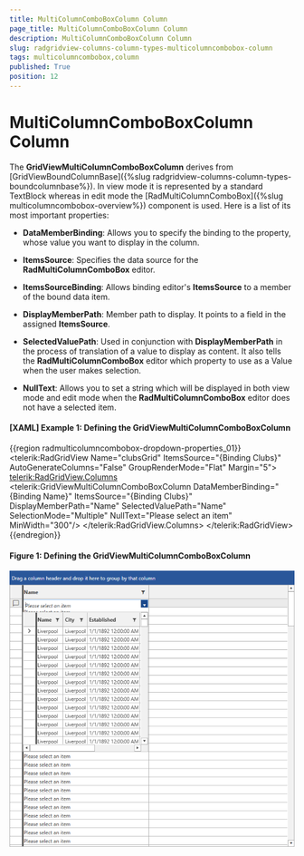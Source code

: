 ```yaml
---
title: MultiColumnComboBoxColumn Column
page_title: MultiColumnComboBoxColumn Column
description: MultiColumnComboBoxColumn Column
slug: radgridview-columns-column-types-multicolumncombobox-column
tags: multicolumncombobox,column
published: True
position: 12
---
```


# MultiColumnComboBoxColumn Column

The __GridViewMultiColumnComboBoxColumn__ derives from [GridViewBoundColumnBase]({%slug radgridview-columns-column-types-boundcolumnbase%}). In view mode it is represented by a standard TextBlock whereas in edit mode the [RadMultiColumnComboBox]({%slug multicolumncombobox-overview%}) component is used. Here is a list of its most important properties:

* __DataMemberBinding__: Allows you to specify the binding to the property, whose value you want to display in the column. 

* __ItemsSource__: Specifies the data source for the __RadMultiColumnComboBox__ editor.

* __ItemsSourceBinding__: Allows binding editor's __ItemsSource__ to a member of the bound data item.

* __DisplayMemberPath__: Member path to display. It points to a field in the  assigned __ItemsSource__.

* __SelectedValuePath__: Used in conjunction with __DisplayMemberPath__ in the process of translation of a value to display as content. It also tells the __RadMultiColumnComboBox__ editor which property to use as a Value when the user makes selection. 

* __NullText__: Allows you to set a string which will be displayed in both view mode and edit mode when the __RadMultiColumnComboBox__ editor does not have a selected item.

#### __[XAML] Example 1: Defining the GridViewMultiColumnComboBoxColumn__
{{region radmulticolumncombobox-dropdown-properties_01}}
	 <telerik:RadGridView Name="clubsGrid" 
                             ItemsSource="{Binding Clubs}"
                             AutoGenerateColumns="False"
                             GroupRenderMode="Flat"
                             Margin="5">
            <telerik:RadGridView.Columns>
                <telerik:GridViewMultiColumnComboBoxColumn DataMemberBinding="{Binding Name}"
                                                           ItemsSource="{Binding Clubs}" 
                                                           DisplayMemberPath="Name"
                                                           SelectedValuePath="Name"
                                                           SelectionMode="Multiple"
                                                           NullText="Please select an item"
                                                           MinWidth="300"/>
            </telerik:RadGridView.Columns>
        </telerik:RadGridView>
{{endregion}}

#### __Figure 1: Defining the GridViewMultiColumnComboBoxColumn__
![Defining the GridViewMultiColumnComboBoxColumn](images/RadGridView_ColumnTypes_MultiColumnComboBox_01.png)
